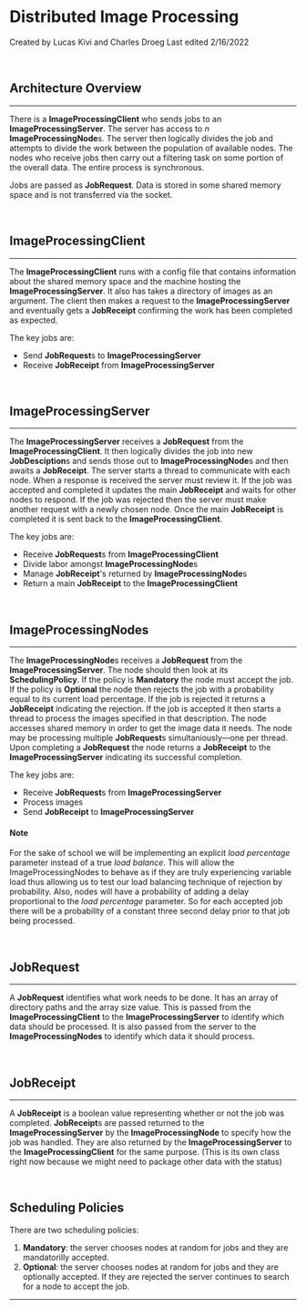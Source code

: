 # Distributed Image Processing
Created by Lucas Kivi and Charles Droeg
Last edited 2/16/2022

&nbsp; 
## Architecture Overview
---
There is a **ImageProcessingClient** who sends jobs to an **ImageProcessingServer**. The server has access to *n* **ImageProcessingNode**s. The server then logically divides the job and attempts to divide the work between the population of available nodes. The nodes who receive jobs then carry out a filtering task on some portion of the overall data. The entire process is synchronous.

Jobs are passed as **JobRequest**. Data is stored in some shared memory space and is not transferred via the socket.

&nbsp; 
## ImageProcessingClient
---
The **ImageProcessingClient** runs with a config file that contains information about the shared memory space and the machine hosting the **ImageProcessingServer**. It also has takes a directory of images as an argument. The client then makes a request to the **ImageProcessingServer** and eventually gets a **JobReceipt** confirming the work has been completed as expected.

The key jobs are:
- Send **JobRequest**s to **ImageProcessingServer**
- Receive **JobReceipt** from **ImageProcessingServer**

&nbsp; 
## ImageProcessingServer
---
The **ImageProcessingServer** receives a **JobRequest** from the **ImageProcessingClient**. It then logically divides the job into new **JobDesciption**s and sends those out to **ImageProcessingNode**s and then awaits a **JobReceipt**. The server starts a thread to communicate with each node. When a response is received the server must review it. If the job was accepted and completed it updates the main **JobReceipt** and waits for other nodes to respond. If the job was rejected then the server must make another request with a newly chosen node. Once the main **JobReceipt** is completed it is sent back to the **ImageProcessingClient**.

The key jobs are:
- Receive **JobRequest**s from **ImageProcessingClient**
- Divide labor amongst **ImageProcessingNode**s
- Manage **JobReceipt**'s returned by **ImageProcessingNode**s
- Return a main **JobReceipt** to the **ImageProcessingClient**

&nbsp; 
## ImageProcessingNodes
---
The **ImageProcessingNode**s receives a **JobRequest** from the **ImageProcessingServer**. The node should then look at its **SchedulingPolicy**. If the policy is **Mandatory** the node must accept the job. If the policy is **Optional** the node then rejects the job with a probability equal to its current load percentage. If the job is rejected it returns a **JobReceipt** indicating the rejection. If the job is accepted it then starts a thread to process the images specified in that description. The node accesses shared memory in order to get the image data it needs. The node may be processing multiple **JobRequest**s simultaniously—one per thread. Upon completing a **JobRequest** the node returns a **JobReceipt** to the **ImageProcessingServer** indicating its successful completion.

The key jobs are:
- Receive **JobRequest**s from **ImageProcessingServer**
- Process images
- Send **JobReceipt** to **ImageProcessingServer**

#### Note
For the sake of school we will be implementing an explicit *load percentage* parameter instead of a true *load balance*. This will allow the ImageProcessingNodes to behave as if they are truly experiencing variable load thus allowing us to test our load balancing technique of rejection by probability. Also, nodes will have a probability of adding a delay proportional to the *load percentage* parameter. So for each accepted job there will be a probability of a constant three second delay prior to that job being processed.

&nbsp; 
## JobRequest
---
A **JobRequest** identifies what work needs to be done. It has an array of directory paths and the array size value. This is passed from the **ImageProcessingClient** to the **ImageProcessingServer** to identify which data should be processed. It is also passed from the server to the **ImageProcessingNodes**  to identify which data it should process.

&nbsp; 
## JobReceipt
---
A **JobReceipt** is a boolean value representing whether or not the job was completed. **JobReceipt**s are passed returned to the **ImageProcessingServer** by the **ImageProcessingNode** to specify how the job was handled. They are also returned by the **ImageProcessingServer** to the **ImageProcessingClient** for the same purpose. (This is its own class right now because we might need to package other data with the status)

&nbsp; 
## Scheduling Policies
There are two scheduling policies:
1. **Mandatory**: the server chooses nodes at random for jobs and they are mandatorilly accepted.
2. **Optional**: the server chooses nodes at random for jobs and they are optionally accepted. If they are rejected the server continues to search for a node to accept the job.
---
